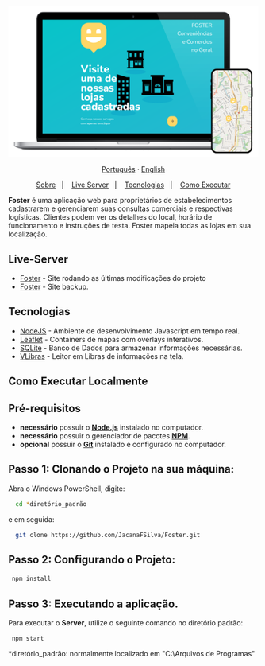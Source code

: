 <p align="center">
    <a href="//fosterstores.onrender.com"><img alt="Acesso ao site" width="650px" src="public/images/laptopFoster.png" />
<p>
  
<div align="center">
  <a href="README-pt.md">Português</a>
  ·
  <a href="README.md">English</a>
</div>
  
<p align="center">
  <a href="#sobre">Sobre</a>&nbsp;&nbsp;&nbsp;|&nbsp;&nbsp;&nbsp;
  <a href="#live-server">Live Server</a>&nbsp;&nbsp;&nbsp;|&nbsp;&nbsp;&nbsp;
  <a href="#tecnologias">Tecnologias</a>&nbsp;&nbsp;&nbsp;|&nbsp;&nbsp;&nbsp;
  <a href="#executar">Como Executar</a>
</p>

<a id="sobre"></a>
**Foster** é uma aplicação web para proprietários de estabelecimentos cadastrarem e gerenciarem suas consultas comerciais e respectivas logísticas. Clientes podem ver os detalhes do local, horário de funcionamento e instruções de testa. Foster mapeia todas as lojas em sua localização.

<a id="live-server"></a>

## Live-Server
- [Foster](https://fosterstores.onrender.com) - Site rodando as últimas modificações do projeto
- [Foster](https://repulsive-toga-fish.cyclic.app/) - Site backup.

<a id="tecnologias"></a>

## Tecnologias

- [NodeJS](https://nodejs.org/pt-br/) - Ambiente de desenvolvimento Javascript em tempo real.
- [Leaflet](https://leafletjs.com/) - Containers de mapas com overlays interativos.
- [SQLite](https://www.sqlite.org/index.html) - Banco de Dados para armazenar informações necessárias.
- [VLibras](https://www.gov.br/governodigital/pt-br/vlibras) - Leitor em Libras de informações na tela.

<a id="executar"></a>

## Como Executar Localmente

<h2><strong>Pré-requisitos</strong></h2>

- **necessário** possuir o **[Node.js](https://nodejs.org/en/)** instalado no computador.
- **necessário** possuir o gerenciador de pacotes **[NPM](https://www.npmjs.com/)**.
- **opcional** possuir o **[Git](https://git-scm.com/)** instalado e configurado no computador.

## Passo 1: Clonando o Projeto na sua máquina:

Abra o Windows PowerShell, digite:
```sh
  cd *diretório_padrão
```
e em seguida:
```sh
  git clone https://github.com/JacanaFSilva/Foster.git
```

## Passo 2: Configurando o Projeto:

```sh
 npm install
```

## Passo 3: Executando a aplicação.

Para executar o **Server**, utilize o seguinte comando no diretório padrão:

```sh
 npm start
```

*diretório_padrão: normalmente localizado em "C:\Arquivos de Programas"
<!--<h1 align="center">
  <img alt="Proffy" src="public/images/logo.svg" height="100px" />
    <br>Foster, your company to world<br/>
</h1>
-->
